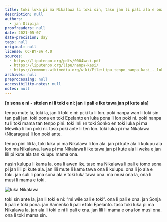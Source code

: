 ```yaml
---
title: toki luka pi ma Nikalawa li toki sin, taso jan li pali ala e ona
description: null
authors:
  - jan Olipija
proofreaders: null
date: 2021-05-07
date-precision: day
tags: null
original: null
license: CC-BY-SA 4.0
sources:
  - https://liputenpo.org/pdfs/0004kasi.pdf
  - https://liputenpo.org/lipu/nanpa-kasi/
  - https://commons.wikimedia.org/wiki/File:Lipu_tenpo_nanpa_kasi_-_luka_Nikalawa.png
archives: null
preprocessing: null
accessibility-notes: null
notes: null
---
```


**[o sona e ni - sitelen ni li toki e ni: jan li pali e ike tawa jan pi kute ala]**

tenpo mute la, toki la, jan li toki e ni: poki tu li lon. poki nanpa wan li toki sin tan pali jan. toki pona en toki Epelanto en luka pona li lon poki ni. poki nanpa tu li toki mama tan tenpo pini. toki Inli en toki Sonko en toki luka pi ma Mewika li lon poki ni. taso poki ante li ken lon. toki luka pi ma Nikalawa (Nicaragua) li lon poki ante.

tenpo pini lili la, toki luka pi ma Nikalawa li lon ala. jan pi kute ala li kulupu ala lon ma Nikalawa. lawa pi ma Nikalawa li ike tawa jan pi kute ala li weka e jan lili pi kute ala tan kulupu mama ona.

nasin kulupu li kama la, ona li awen ike. taso ma Nikalawa li pali e tomo sona pi jan lili pi kute ala. jan lili mute li kama tawa ona li kulupu. ona li jo ala e toki. jan suli li pana sona ala e toki luka tawa ona. ma musi ona la, ona li musi li mama e toki.

![luka Nikalawa](https://upload.wikimedia.org/wikipedia/commons/b/ba/Lipu_tenpo_nanpa_kasi_-_luka_Nikalawa.png)

toki sin ante la, jan li toki e ni: “mi wile pali e toki”. ona li pali e ona. jan Sonja li pali e toki pona. jan Samenko li pali e toki Epelanto. taso toki luka pi ma Nikalawa la, jan ala li toki e ni li pali e ona. jan lili li mama e ona lon musi ona. ona li toki mama sin.